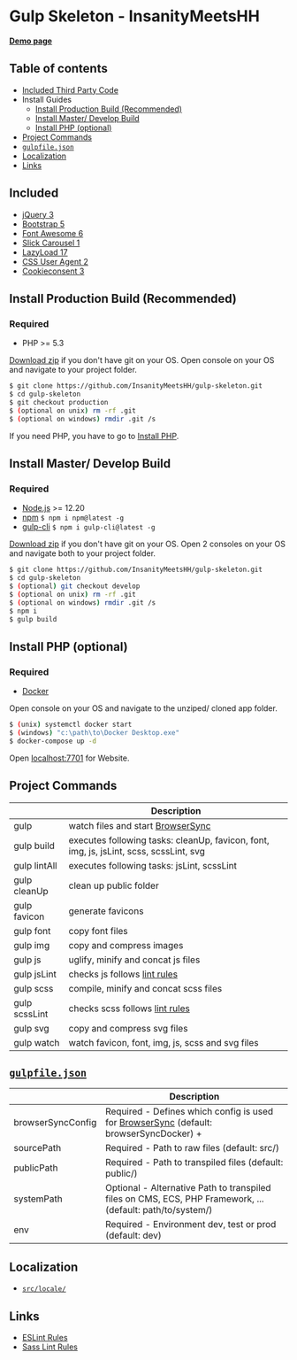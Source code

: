 # Gulp Skeleton - InsanityMeetsHH

[**Demo page**](http://gulp.insanitymeetshh.net)

## Table of contents
- [Included Third Party Code](#included)
- Install Guides
    - [Install Production Build (Recommended)](#install-production-build-recommended)
    - [Install Master/ Develop Build](#install-master-develop-build)
    - [Install PHP (optional)](#install-php-optional)
- [Project Commands](#project-commands)
- [`gulpfile.json`](#gulpfilejson)
- [Localization](#localization)
- [Links](#links)

## Included
- [jQuery 3](http://jquery.com)
- [Bootstrap 5](https://getbootstrap.com)
- [Font Awesome 6](https://fontawesome.com)
- [Slick Carousel 1](http://kenwheeler.github.io/slick/)
- [LazyLoad 17](https://www.andreaverlicchi.eu/vanilla-lazyload/)
- [CSS User Agent 2](https://www.npmjs.com/package/cssuseragent)
- [Cookieconsent 3](https://github.com/insites/cookieconsent)

## Install Production Build (Recommended)
### Required
- PHP >= 5.3

[Download zip](https://github.com/InsanityMeetsHH/gulp-skeleton/archive/production.zip) if you don't have git on your OS.
Open console on your OS and navigate to your project folder.
```bash
$ git clone https://github.com/InsanityMeetsHH/gulp-skeleton.git
$ cd gulp-skeleton
$ git checkout production
$ (optional on unix) rm -rf .git
$ (optional on windows) rmdir .git /s
```
If you need PHP, you have to go to [Install PHP](#install-php-optional).

## Install Master/ Develop Build
### Required
- [Node.js](http://nodejs.org/en/download/) >= 12.20
- [npm](http://www.npmjs.com/get-npm) `$ npm i npm@latest -g`
- [gulp-cli](https://www.npmjs.com/package/gulp-cli) `$ npm i gulp-cli@latest -g`

[Download zip](https://github.com/InsanityMeetsHH/gulp-skeleton/archive/master.zip) if you don't have git on your OS.
Open 2 consoles on your OS and navigate both to your project folder.
```bash
$ git clone https://github.com/InsanityMeetsHH/gulp-skeleton.git
$ cd gulp-skeleton
$ (optional) git checkout develop
$ (optional on unix) rm -rf .git
$ (optional on windows) rmdir .git /s
$ npm i
$ gulp build
```

## Install PHP (optional)
### Required
- [Docker](https://www.docker.com/)

Open console on your OS and navigate to the unziped/ cloned app folder.
```bash
$ (unix) systemctl docker start
$ (windows) "c:\path\to\Docker Desktop.exe"
$ docker-compose up -d
```
Open [localhost:7701](http://localhost:7701) for Website.

## Project Commands
|               | Description                                                                                                                            |
|---------------|----------------------------------------------------------------------------------------------------------------------------------------|
| gulp          | watch files and start [BrowserSync](https://www.npmjs.com/package/browser-sync)                                                        |
| gulp build    | executes following tasks: cleanUp, favicon, font, img, js, jsLint, scss, scssLint, svg                                                 |
| gulp lintAll  | executes following tasks: jsLint, scssLint                                                                                             |
| gulp cleanUp  | clean up public folder                                                                                                                 |
| gulp favicon  | generate favicons                                                                                                                      |
| gulp font     | copy font files                                                                                                                        |
| gulp img      | copy and compress images                                                                                                               |
| gulp js       | uglify, minify and concat js files                                                                                                     |
| gulp jsLint   | checks js follows [lint rules](https://github.com/InsanityMeetsHH/gulp-skeleton/blob/master/src/app/js-lint.json)                      |
| gulp scss     | compile, minify and concat scss files                                                                                                  |
| gulp scssLint | checks scss follows [lint rules](https://github.com/InsanityMeetsHH/gulp-skeleton/blob/master/src/app/scss-lint.json)                  |
| gulp svg      | copy and compress svg files                                                                                                            |
| gulp watch    | watch favicon, font, img, js, scss and svg files                                                                                       |

## [`gulpfile.json`](https://github.com/InsanityMeetsHH/gulp-skeleton/blob/master/src/app/gulpfile.dist.json)
|                     | Description                                                                                                                      |
|---------------------|----------------------------------------------------------------------------------------------------------------------------------|
| browserSyncConfig   | Required - Defines which config is used for [BrowserSync](https://www.npmjs.com/package/browser-sync) (default: browserSyncDocker) +|
| sourcePath          | Required - Path to raw files (default: src/)                                                                                     |
| publicPath          | Required - Path to transpiled files (default: public/)                                                                           |
| systemPath          | Optional - Alternative Path to transpiled files on CMS, ECS, PHP Framework, ... (default: path/to/system/)                       |
| env                 | Required - Environment dev, test or prod (default: dev)                                                                          |

## Localization
- [`src/locale/`](https://github.com/InsanityMeetsHH/gulp-skeleton/blob/master/src/locale/)

## Links
- [ESLint Rules](https://eslint.org/docs/rules/)
- [Sass Lint Rules](https://github.com/sasstools/sass-lint/tree/develop/docs/rules)
